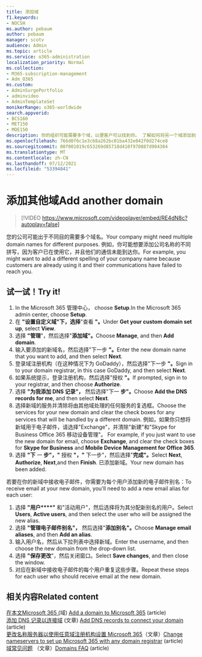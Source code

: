 ```yaml
---
title: 添加域
f1.keywords:
- NOCSH
ms.author: pebaum
author: pebaum
manager: scotv
audience: Admin
ms.topic: article
ms.service: o365-administration
localization_priority: Normal
ms.collection:
- M365-subscription-management
- Adm_O365
ms.custom:
- AdminSurgePortfolio
- adminvideo
- AdminTemplateSet
monikerRange: o365-worldwide
search.appverid:
- BCS160
- MET150
- MOE150
description: 你的组织可能需要多个域，以便客户可以找到你。 了解如何将另一个域添加到订阅。
ms.openlocfilehash: 766d0f6c1e3c68a262bc01ba432e042f0d274ce8
ms.sourcegitcommit: 00f001019c653269d85718d410f970887d904304
ms.translationtype: MT
ms.contentlocale: zh-CN
ms.lasthandoff: 07/12/2021
ms.locfileid: "53394841"
---
```

# <a name="add-another-domain"></a><span data-ttu-id="ecc2d-104">添加其他域</span><span class="sxs-lookup"><span data-stu-id="ecc2d-104">Add another domain</span></span>

> [!VIDEO https://www.microsoft.com/videoplayer/embed/RE4dN8c?autoplay=false]

<span data-ttu-id="ecc2d-105">您的公司可能出于不同目的需要多个域名。</span><span class="sxs-lookup"><span data-stu-id="ecc2d-105">Your company might need multiple domain names for different purposes.</span></span> <span data-ttu-id="ecc2d-106">例如，你可能想要添加公司名称的不同拼写，因为客户已在使用它，并且他们的通信未能到达你。</span><span class="sxs-lookup"><span data-stu-id="ecc2d-106">For example, you might want to add a different spelling of your company name because customers are already using it and their communications have failed to reach you.</span></span>

## <a name="try-it"></a><span data-ttu-id="ecc2d-107">试一试！</span><span class="sxs-lookup"><span data-stu-id="ecc2d-107">Try it!</span></span>

1. <span data-ttu-id="ecc2d-108">In the Microsoft 365 管理中心， choose **Setup**.</span><span class="sxs-lookup"><span data-stu-id="ecc2d-108">In the Microsoft 365 admin center, choose **Setup**.</span></span>
1. <span data-ttu-id="ecc2d-109">在 **"设置自定义域"下，选择**"查看 **"。**</span><span class="sxs-lookup"><span data-stu-id="ecc2d-109">Under **Get your custom domain set up**, select **View**.</span></span>
1. <span data-ttu-id="ecc2d-110">选择 **"管理**"，然后选择"**添加域"。**</span><span class="sxs-lookup"><span data-stu-id="ecc2d-110">Choose **Manage**, and then **Add domain**.</span></span>
1. <span data-ttu-id="ecc2d-111">输入要添加的新域名，然后选择"下一步 **"。**</span><span class="sxs-lookup"><span data-stu-id="ecc2d-111">Enter the new domain name that you want to add, and then select **Next**.</span></span>
1. <span data-ttu-id="ecc2d-112">登录域注册机构（在这种情况下为 GoDaddy），然后选择"下一步 **"。**</span><span class="sxs-lookup"><span data-stu-id="ecc2d-112">Sign in to your domain registrar, in this case GoDaddy, and then select **Next**.</span></span>
1. <span data-ttu-id="ecc2d-113">如果系统提示，登录注册机构，然后选择"授权 **"。**</span><span class="sxs-lookup"><span data-stu-id="ecc2d-113">If prompted, sign in to your registrar, and then choose **Authorize**.</span></span>
1. <span data-ttu-id="ecc2d-114">选择 **"为我添加 DNS 记录"，** 然后选择"下一 **步"。**</span><span class="sxs-lookup"><span data-stu-id="ecc2d-114">Choose **Add the DNS records for me**, and then select **Next**.</span></span>
1. <span data-ttu-id="ecc2d-115">选择新域的服务并清除将由其他域处理的任何服务的复选框。</span><span class="sxs-lookup"><span data-stu-id="ecc2d-115">Choose the services for your new domain and clear the check boxes for any services that will be handled by a different domain.</span></span> <span data-ttu-id="ecc2d-116">例如，如果你只想将新域用于电子邮件，请选择"Exchange"，并清除"新建"和"Skype for Business Office 365 移动设备管理"。  </span><span class="sxs-lookup"><span data-stu-id="ecc2d-116">For example, if you just want to use the new domain for email, choose **Exchange**, and clear the check boxes for **Skype for Business** and **Mobile Device Management for Office 365**.</span></span>
1. <span data-ttu-id="ecc2d-117">选择 **"下** 一 **步"，"** 授权 **"，"** 下一步"，然后选择"**完成"。**</span><span class="sxs-lookup"><span data-stu-id="ecc2d-117">Select **Next**, **Authorize**, **Next**,and then **Finish**.</span></span> <span data-ttu-id="ecc2d-118">已添加新域。</span><span class="sxs-lookup"><span data-stu-id="ecc2d-118">Your new domain has been added.</span></span>

<span data-ttu-id="ecc2d-119">若要在你的新域中接收电子邮件，你需要为每个用户添加新的电子邮件别名：</span><span class="sxs-lookup"><span data-stu-id="ecc2d-119">To receive email at your new domain, you'll need to add a new email alias for each user:</span></span>

1. <span data-ttu-id="ecc2d-120">选择 **"用户\*\*\*\*"** 和"活动用户"，然后选择将为其分配新别名的用户。</span><span class="sxs-lookup"><span data-stu-id="ecc2d-120">Select **Users**, **Active users**, and then select the user who will be assigned the new alias.</span></span>
1. <span data-ttu-id="ecc2d-121">选择 **"管理电子邮件别名"，** 然后选择"**添加别名"。**</span><span class="sxs-lookup"><span data-stu-id="ecc2d-121">Choose **Manage email aliases**, and then **Add an alias**.</span></span>
1. <span data-ttu-id="ecc2d-122">输入用户名，然后从下拉列表中选择新域。</span><span class="sxs-lookup"><span data-stu-id="ecc2d-122">Enter the username, and then choose the new domain from the drop-down list.</span></span>
1. <span data-ttu-id="ecc2d-123">选择 **"保存更改**"，然后关闭窗口。</span><span class="sxs-lookup"><span data-stu-id="ecc2d-123">Select **Save changes**, and then close the window.</span></span>
1. <span data-ttu-id="ecc2d-124">对应在新域中接收电子邮件的每个用户重复这些步骤。</span><span class="sxs-lookup"><span data-stu-id="ecc2d-124">Repeat these steps for each user who should receive email at the new domain.</span></span>

## <a name="related-content"></a><span data-ttu-id="ecc2d-125">相关内容</span><span class="sxs-lookup"><span data-stu-id="ecc2d-125">Related content</span></span>

<span data-ttu-id="ecc2d-126">[在本文Microsoft 365 (](../admin/setup/add-domain.md)域) </span><span class="sxs-lookup"><span data-stu-id="ecc2d-126">[Add a domain to Microsoft 365](../admin/setup/add-domain.md) (article)</span></span>\
<span data-ttu-id="ecc2d-127">[添加 DNS 记录以连接域](../admin/get-help-with-domains/create-dns-records-at-any-dns-hosting-provider.md) (文章) </span><span class="sxs-lookup"><span data-stu-id="ecc2d-127">[Add DNS records to connect your domain](../admin/get-help-with-domains/create-dns-records-at-any-dns-hosting-provider.md) (article)</span></span>\
<span data-ttu-id="ecc2d-128">[更改名称服务器以使用任意域注册机构设置 Microsoft 365](../admin/get-help-with-domains/change-nameservers-at-any-domain-registrar.md)（文章）</span><span class="sxs-lookup"><span data-stu-id="ecc2d-128">[Change nameservers to set up Microsoft 365 with any domain registrar](../admin/get-help-with-domains/change-nameservers-at-any-domain-registrar.md) (article)</span></span>\
<span data-ttu-id="ecc2d-129">[域常见问题](../admin/setup/domains-faq.yml) （文章）</span><span class="sxs-lookup"><span data-stu-id="ecc2d-129">[Domains FAQ](../admin/setup/domains-faq.yml) (article)</span></span>